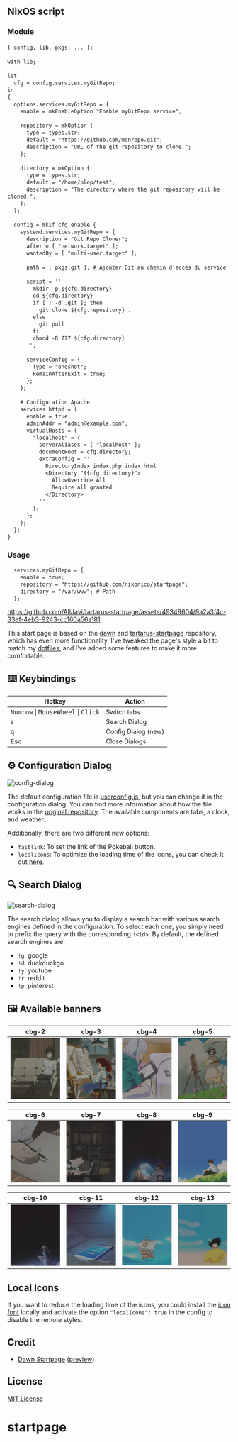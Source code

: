 ## NixOS script
### Module

```
{ config, lib, pkgs, ... }:

with lib;

let
  cfg = config.services.myGitRepo;
in
{
  options.services.myGitRepo = {
    enable = mkEnableOption "Enable myGitRepo service";

    repository = mkOption {
      type = types.str;
      default = "https://github.com/monrepo.git";
      description = "URL of the git repository to clone.";
    };

    directory = mkOption {
      type = types.str;
      default = "/home/plop/test";
      description = "The directory where the git repository will be cloned.";
    };
  };

  config = mkIf cfg.enable {
    systemd.services.myGitRepo = {
      description = "Git Repo Cloner";
      after = [ "network.target" ];
      wantedBy = [ "multi-user.target" ];

      path = [ pkgs.git ]; # Ajouter Git au chemin d'accès du service

      script = ''
        mkdir -p ${cfg.directory}
        cd ${cfg.directory}
        if [ ! -d .git ]; then
          git clone ${cfg.repository} .
        else
          git pull
        fi
        chmod -R 777 ${cfg.directory}
      '';

      serviceConfig = {
        Type = "oneshot";
        RemainAfterExit = true;
      };
    };

    # Configuration Apache
    services.httpd = {
      enable = true;
      adminAddr = "admin@example.com";
      virtualHosts = {
        "localhost" = {
          serverAliases = [ "localhost" ];
          documentRoot = cfg.directory;  
          extraConfig = ''
            DirectoryIndex index.php index.html
            <Directory "${cfg.directory}">
              AllowOverride All
              Require all granted
            </Directory>
          '';
        };
      };
    };
  };
}
```
### Usage
```
  services.myGitRepo = {
    enable = true; 
    repository = "https://github.com/nikonico/startpage"; 
    directory = "/var/www"; # Path
  };
```



https://github.com/AllJavi/tartarus-startpage/assets/49349604/9a2a3f4c-33ef-4eb3-9243-cc160a56a181

This start page is based on the [dawn](https://github.com/b-coimbra/dawn) and [tartarus-startpage](https://github.com/AllJavi/tartarus-startpage) repository, which has even more functionality. I've tweaked the page's style a bit to match my [dotfiles](https://github.com/AllJavi/tartarus-dotfiles), and I've added some features to make it more comfortable.

## ⌨️ Keybindings
| Hotkey                                            | Action                      |
| ------------------------------------------------- | --------------------------- |
| <kbd>Numrow</kbd> \| <kbd>MouseWheel</kbd> \| <kbd>Click</kbd> | Switch tabs            |
| <kbd>s</kbd>                           | Search Dialog            |
| <kbd>q</kbd>                           | Config Dialog (new)           |
| <kbd>Esc</kbd>                           | Close Dialogs            |

## ⚙️ Configuration Dialog
![config-dialog](https://github.com/AllJavi/tartarus-startpage/assets/49349604/3b42c650-b5bb-4a7d-a358-cfa5a8915966)

The default configuration file is [userconfig.js](userconfig.js), but you can change it in the configuration dialog. You can find more information about how the file works in the [original repository](https://github.com/b-coimbra/dawn). The available components are tabs, a clock, and weather.

Additionally, there are two different new options:
- `fastlink`: To set the link of the Pokeball button.
- `localIcons`: To optimize the loading time of the icons, you can check it out [here](#local-icons).

## 🔍 Search Dialog
![search-dialog](https://github.com/AllJavi/tartarus-startpage/assets/49349604/3f76323d-88c4-41b6-b93d-e4cceb1780b7)

The search dialog allows you to display a search bar with various search engines defined in the configuration. To select each one, you simply need to prefix the query with the corresponding `!<id>`.
By default, the defined search engines are:
- `!g`: google
- `!d`: duckduckgo
- `!y`: youtube
- `!r`: reddit
- `!p`: pinterest

## 🖼 Available banners
|cbg-2|cbg-3|cbg-4|cbg-5|
| ------------- | ------------- | ------------- | ------------- | 
|<img src="src/img/banners/cbg-2.gif" width=175>|<img src="src/img/banners/cbg-3.gif" width=175>|<img src="src/img/banners/cbg-4.gif" width=175>|<img src="src/img/banners/cbg-5.gif" width=175>|

|cbg-6|cbg-7|cbg-8|cbg-9|
| ------------- | ------------- | ------------- | ------------- |
|<img src="src/img/banners/cbg-6.gif" width=175>|<img src="src/img/banners/cbg-7.gif" width=175>|<img src="src/img/banners/cbg-8.gif" width=175>|<img src="src/img/banners/cbg-9.gif" width=175>|

|cbg-10|cbg-11|cbg-12|cbg-13|
| ------------- | ------------- | ------------- | ------------- |
|<img src="src/img/banners/cbg-10.gif" width=175>|<img src="src/img/banners/cbg-11.gif" width=175>|<img src="src/img/banners/cbg-12.gif" width=175>|<img src="src/img/banners/cbg-13.gif" width=175>|

## Local Icons
If you want to reduce the loading time of the icons, you could install the [icon font](https://github.com/AllJavi/tartarus-startpage/tree/master/src/fonts) locally and activate the option `"localIcons": true` in the config to disable the remote styles.

## Credit
- [Dawn Startpage](https://github.com/b-coimbra/dawn) ([preview](https://startpage.metaphoric.dev/))

## License
[MIT License](./LICENSE)
# startpage
